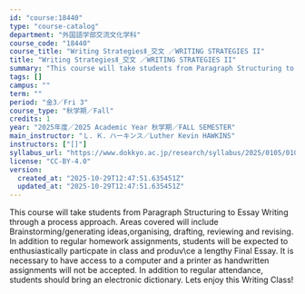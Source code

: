 ```yaml
---
id: "course:18440"
type: "course-catalog"
department: "外国語学部交流文化学科"
course_code: "18440"
course_title: "Writing StrategiesⅡ_交文 ／WRITING STRATEGIES II"
title: "Writing StrategiesⅡ_交文 ／WRITING STRATEGIES II"
summary: "This course will take students from Paragraph Structuring to Essay Writing through a process approach. Areas covered wil…"
tags: []
campus: ""
term: ""
period: "金3／Fri 3"
course_type: "秋学期／Fall"
credits: 1
year: "2025年度／2025 Academic Year 秋学期／FALL SEMESTER"
main_instructor: "Ｌ．Ｋ．ハーキンス／Luther Kevin HAWKINS"
instructors: ["[]"]
syllabus_url: "https://www.dokkyo.ac.jp/research/syllabus/2025/0105/0105_18440_ja_JP.html"
license: "CC-BY-4.0"
version:
  created_at: "2025-10-29T12:47:51.635451Z"
  updated_at: "2025-10-29T12:47:51.635451Z"
---
```

This course will take students from Paragraph Structuring to Essay Writing through a process approach. Areas covered will include Brainstorming/generating ideas,organising, drafting, reviewing and revising. In addition to regular homework assignments, students will be expected to enthusiastically particpate in class and produv\ce a lengthy Final Essay. It is necessary to have access to a computer and a printer as handwritten assignments will not be accepted. In addition to regular attendance, students should bring an electronic dictionary. Lets enjoy this Writing Class!
